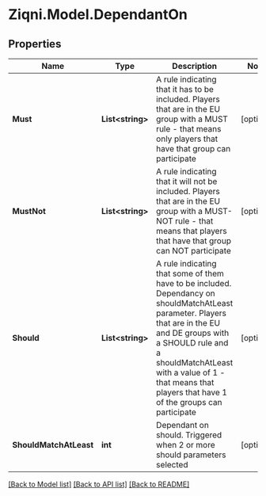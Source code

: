 
# Ziqni.Model.DependantOn

## Properties

Name | Type | Description | Notes
------------ | ------------- | ------------- | -------------
**Must** | **List&lt;string&gt;** | A rule indicating that it has to be included. Players that are in the EU group with a MUST rule - that means only players that have that group can participate | [optional] 
**MustNot** | **List&lt;string&gt;** | A rule indicating that it will not be included. Players that are in the EU group with a MUST-NOT rule - that means that players that have that group can NOT participate | [optional] 
**Should** | **List&lt;string&gt;** | A rule indicating that some of them have to be included. Dependancy on shouldMatchAtLeast parameter. Players that are in the EU and DE groups with a SHOULD rule and a shouldMatchAtLeast with a value of 1 - that means that players that have 1 of the groups can participate | [optional] 
**ShouldMatchAtLeast** | **int** | Dependant on should. Triggered when 2 or more should parameters selected | [optional] 

[[Back to Model list]](../README.md#documentation-for-models)
[[Back to API list]](../README.md#documentation-for-api-endpoints)
[[Back to README]](../README.md)

